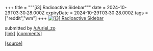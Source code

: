 +++
title = """[i3] Radioactive Sidebar"""
date = 2024-10-29T03:30:28.000Z
expiryDate = 2024-10-29T03:30:28.000Z
tags = ["reddit","wm"]
+++
[![[i3] Radioactive Sidebar ](https://b.thumbs.redditmedia.com/eXQPRAszxhtmDVgZ2H-9cAi9zz9SXwadmg19t-MCISk.jpg "[i3] Radioactive Sidebar ")](https://www.reddit.com/r/unixporn/comments/1gelfdg/i3_radioactive_sidebar/)

submitted by [/u/uriel\_zo](https://www.reddit.com/user/uriel_zo)  
[\[link\]](https://www.reddit.com/gallery/1gelfdg) [\[comments\]](https://www.reddit.com/r/unixporn/comments/1gelfdg/i3_radioactive_sidebar/)

[[source]](https://www.reddit.com/r/unixporn/comments/1gelfdg/i3_radioactive_sidebar/)
